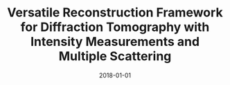 ---
title: "Versatile Reconstruction Framework for Diffraction Tomography with Intensity Measurements and Multiple Scattering"
collection: publications
permalink: /publication/2018-01-01-Versatile-Reconstruction-Framework-for-Diffraction-Tomography-with-Intensity-Measurements-and-Multiple-Scattering
category: 'journal'
date: 2018-01-01
venue: 'Optics Express'
citation: ' Pham T.-a.,  E. Soubies,  A. Goy,  J. Lim,  F. Soulez,  D. Psaltis,  M. Unser, &quot;Versatile Reconstruction Framework for Diffraction Tomography with Intensity Measurements and Multiple Scattering.&quot; <i>Optics Express</i>, 26, 3, 2749--2763, February 01, 2018.'
---